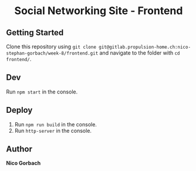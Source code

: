 <div align='center'>
<h1>Social Networking Site - Frontend</h1>
</div>

## Getting Started

Clone this repository using `git clone git@gitlab.propulsion-home.ch:nico-stephan-gorbach/week-8/frontend.git` and navigate to the folder with `cd frontend/`.

## Dev

Run `npm start` in the console.

## Deploy

1) Run `npm run build` in the console.
2) Run `http-server` in the console.

## Author

**Nico Gorbach**
